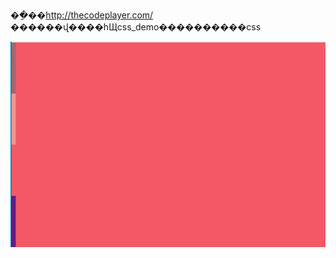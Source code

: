 ��ַ��http://thecodeplayer.com/
������վ����һЩcss_demo����������css

[![demo1](/image/demo1.png)](/demo1/demo1.html)